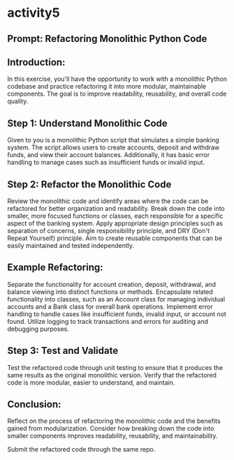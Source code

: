 # activity5

## Prompt: Refactoring Monolithic Python Code

## Introduction:
In this exercise, you'll have the opportunity to work with a monolithic Python codebase and practice refactoring it into more modular, maintainable components. The goal is to improve readability, reusability, and overall code quality.

## Step 1: Understand Monolithic Code

Given to you is a monolithic Python script that simulates a simple banking system. The script allows users to create accounts, deposit and withdraw funds, and view their account balances. Additionally, it has basic error handling to manage cases such as insufficient funds or invalid input.

## Step 2: Refactor the Monolithic Code

Review the monolithic code and identify areas where the code can be refactored for better organization and readability.
Break down the code into smaller, more focused functions or classes, each responsible for a specific aspect of the banking system.
Apply appropriate design principles such as separation of concerns, single responsibility principle, and DRY (Don't Repeat Yourself) principle.
Aim to create reusable components that can be easily maintained and tested independently.

## Example Refactoring:

Separate the functionality for account creation, deposit, withdrawal, and balance viewing into distinct functions or methods.
Encapsulate related functionality into classes, such as an Account class for managing individual accounts and a Bank class for overall bank operations.
Implement error handling to handle cases like insufficient funds, invalid input, or account not found.
Utilize logging to track transactions and errors for auditing and debugging purposes.

## Step 3: Test and Validate

Test the refactored code through unit testing to ensure that it produces the same results as the original monolithic version.
Verify that the refactored code is more modular, easier to understand, and maintain.

## Conclusion:

Reflect on the process of refactoring the monolithic code and the benefits gained from modularization. Consider how breaking down the code into smaller components improves readability, reusability, and maintainability. 

Submit the refactored code through the same repo.
